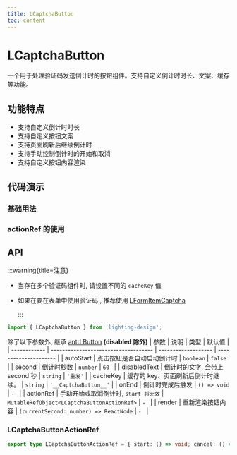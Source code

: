 ```yaml
---
title: LCaptchaButton
toc: content
---
```


# LCaptchaButton

一个用于处理验证码发送倒计时的按钮组件。支持自定义倒计时时长、文案、缓存等功能。

## 功能特点

- 支持自定义倒计时时长
- 支持自定义按钮文案
- 支持页面刷新后继续倒计时
- 支持手动控制倒计时的开始和取消
- 支持自定义按钮内容渲染

## 代码演示

### 基础用法

<code src='./demos/Demo1.tsx'></code>

### actionRef 的使用

<code src='./demos/Demo3.tsx'></code>

<!-- <code src='./demos/Demo12.tsx'></code> -->

## API

:::warning{title=注意}

- 当存在多个验证码组件时, 请设置不同的 `cacheKey` 值

- 如果在要在表单中使用验证码 , 推荐使用 [LFormItemCaptcha](/components/form-item-captcha)

  :::

```ts
import { LCaptchaButton } from 'lighting-design';
```

除了以下参数外, 继承 [antd Button](https://ant.design/components/button-cn/) **(disabled 除外)**
| 参数 | 说明 | 类型 | 默认值 |
| ------------ | ------------------------------------ | ------------------- | --------------------- |
| autoStart | 点击按钮是否自动启动倒计时 | `boolean` | `false` |
| second | 倒计时秒数 | `number` | `60 ` |
| disabledText | 倒计时的文字, 会带上 second 秒 | `string` | `'重发'` |
| cacheKey | 缓存的 key、页面刷新后倒计时继续。 | `string` | `'__CaptchaButton__'` |
| onEnd | 倒计时完成后触发 | `() => void` | `- ` |
| actionRef | 手动开始或取消倒计时, `start 将无效` | `MutableRefObject<LCaptchaButtonActionRef>` | `- ` |
| render | 重新渲染按钮内容 | `(currentSecond: number) => ReactNode` | `- ` |

### LCaptchaButtonActionRef

```ts
export type LCaptchaButtonActionRef = { start: () => void; cancel: () => void };
```
